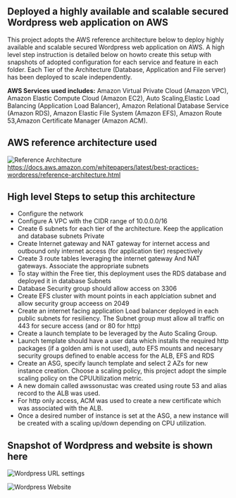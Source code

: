 ## Deployed a highly available and scalable secured Wordpress web application on AWS
This project adopts the AWS reference architecture below to deploy highly available and scalable secured Wordpress web application on AWS. A high level step instruction is detailed below on howto create this setup with snapshots of adopted configuration for each service and feature in each folder. Each Tier of the Architecture (Database, Application and File server) has been deployed to scale independently.

**AWS Services used includes:** Amazon Virtual Private Cloud (Amazon VPC), Amazon Elastic Compute Cloud (Amazon EC2), Auto Scaling,Elastic Load Balancing (Application Load Balancer), 
Amazon Relational Database Service (Amazon RDS), Amazon Elastic File System (Amazon EFS), Amazon Route 53,Amazon Certificate Manager (Amazon ACM).

## AWS reference architecture used
![Reference Architecture](https://user-images.githubusercontent.com/15005443/120980732-e8100680-c744-11eb-9241-645927ba848f.PNG)
                                                                                https://docs.aws.amazon.com/whitepapers/latest/best-practices-wordpress/reference-architecture.html
                                            
## High level Steps to setup this architecture

* Configure the network
* Configure A VPC with the CIDR range of 10.0.0.0/16
* Create 6 subnets for each tier of the architecture. Keep the application and database subnets Private
* Create Internet gateway and NAT gateway for internet access and outbound only internet access (for application tier) respectively
* Create 3 route tables leveraging the internet gateway And NAT gateways. Associate the appropriate subnets  
* To stay within the Free tier, this deployment uses the RDS database and deployed it in database Subnets
* Database Security group should allow access on 3306
* Create EFS cluster with mount points in each applciation subnet and allow security group acceess on 2049
* Create an internet facing application Load balancer deployed in each public subnets for resiliency. The Subnet group must allow all traffic on 443 for secure access (and or 80 for http)
* Create a launch template to be leveraged by the Auto Scaling Group.
* Launch template should have a user data which installs the required http packages (if a golden ami is not used), auto EFS mounts and necesary security groups defined to enable access for the ALB, EFS and RDS
* Create an ASG, specify launch template and select 2 AZs for new instance creation. Choose a scaling policy, this project adopt the simple scaling policy on the CPUUtilization metric.
* A new domain called awssonustac was created using route 53 and alias record to the ALB was used.
* For http only access, ACM was used to create a new certificate which was associated with the ALB.
* Once a desired number of instance is set at the ASG, a new instance will be created with a scaling up/down depending on CPU utilization.

## Snapshot of Wordpress and website is shown here
![Wordpress URL settings](https://user-images.githubusercontent.com/15005443/120981177-65d41200-c745-11eb-9904-28698e97ce0d.PNG)

![Wordpress Website](https://user-images.githubusercontent.com/15005443/120981232-74bac480-c745-11eb-81e9-f82b7b801f5c.PNG)

